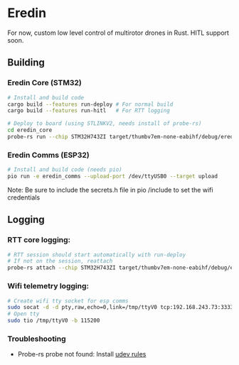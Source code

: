 # Eredin

For now, custom low level control of multirotor drones in Rust. HITL support soon.

## Building

### Eredin Core (STM32)
```bash
# Install and build code
cargo build --features run-deploy # For normal build
cargo build --features run-hitl   # For RTT logging

# Deploy to board (using STLINKV2, needs install of probe-rs)
cd eredin_core
probe-rs run --chip STM32H743ZI target/thumbv7em-none-eabihf/debug/eredin_core
```

### Eredin Comms (ESP32)
```bash
# Install and build code (needs pio)
pio run -e eredin_comms --upload-port /dev/ttyUSB0 --target upload
```
Note: Be sure to include the secrets.h file in pio /include to set the wifi credentials

## Logging

### RTT core logging:
```bash
# RTT session should start automatically with run-deploy
# If not on the session, reattach
probe-rs attach --chip STM32H743ZI target/thumbv7em-none-eabihf/debug/eredin_core
```

### Wifi telemetry logging:
```bash
# Create wifi tty socket for esp comms
sudo socat -d -d pty,raw,echo=0,link=/tmp/ttyV0 tcp:192.168.243.73:3333
# Open tty 
sudo tio /tmp/ttyV0 -b 115200
```

### Troubleshooting
* Probe-rs probe not found: Install [udev rules](https://probe.rs/docs/getting-started/probe-setup/#linux%3A-udev-rules)
